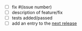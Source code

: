 * [ ] fix #(issue number)
* [ ] description of feature/fix
* [ ] tests added/passed
* [ ] add an entry to the [next release](../CHANGELOG.rst)
